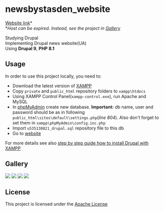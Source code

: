 # newsbystasden_website

[Website link](http://newsbystasden.site)*  
**Host can be expired. Instead, see the project in [Gallery](https://github.com/StasDen/newsbystasden_website#gallery)*

Studying Drupal  
Implementing Drupal news website(UA)  
Using **Drupal 9**, **PHP 8.1**

Usage
-----
In order to use this project locally, you need to:
* Download the latest version of [XAMPP](https://www.apachefriends.org/download.html)
* Copy `private` and `public_html` repository folders to `xampp\htdocs`
* Using XAMPP Control Panel(`xampp-control.exe`), run Apache and MySQL
* In [phpMyAdmin](http://localhost/phpmyadmin) create new database. **Important:** db name, user and password should be as in following `public_html\sites\default\settings.php`(*line 804*). Also don't forget to set them in `xampp\phpMyAdmin\config.inc.php`
* Import `u535130821_drupal.sql` repository file to this db
* Go to [website](http://localhost/drupal)

For more details see also [step by step guide how to install Drupal with XAMPP](https://www.youtube.com/watch?v=kMfv_cVKOaA&t=239s)

Gallery
-------
![](https://user-images.githubusercontent.com/93178776/218453795-c8980d56-dece-459f-907c-3d3e7d7b8863.gif)
![](https://user-images.githubusercontent.com/93178776/218455185-140050d8-ff67-42b4-ba7d-09334f0e6ad7.png)
![](https://user-images.githubusercontent.com/93178776/218455301-16cef113-2d91-4033-9231-31c4417b2446.png)
![](https://user-images.githubusercontent.com/93178776/218455445-789962ea-dcd9-4e3c-98e7-e8b68b49f07e.png)

License
-------
This project is licensed under the [Apache License](https://github.com/StasDen/newsbystasden_website/blob/main/LICENSE.md)
